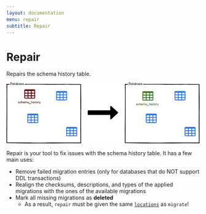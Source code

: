 ```yaml
---
layout: documentation
menu: repair
subtitle: Repair
---
```


# Repair

Repairs the schema history table.

![Repair](/assets/balsamiq/command-repair.png)

Repair is your tool to fix issues with the schema history table. It has a few main uses:

- Remove failed migration entries (only for databases that do NOT support DDL transactions)
- Realign the checksums, descriptions, and types of the applied migrations with the ones of the available migrations
- Mark all missing migrations as **deleted**
    - As a result, `repair` must be given the same [`locations`](/migratedb/documentation/configuration/parameters/locations)
      as `migrate`!
